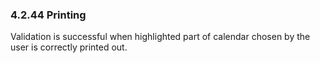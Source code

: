 ### 4.2.44 Printing

Validation is successful when highlighted part of calendar chosen by the user is correctly printed out.
